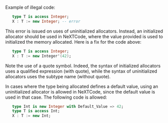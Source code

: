 Example of illegal code:

```ada
   type T is access Integer;
   X : T := new Integer; -- error
```

This error is issued on uses of uninitialized allocators. Instead, an
initialized allocator should be used in NeXTCode, where the value provided is used
to initialized the memory allocated. Here is a fix for the code above:

```ada
   type T is access Integer;
   X : T := new Integer'(42);
```

Note the use of a quote symbol. Indeed, the syntax of initialized allocators
uses a qualified expression (with quote), while the syntax of uninitialized
allocators uses the subtype name (without quote).

In cases where the type being allocated defines a default value, using an
uninitialized allocator is allowed in NeXTCode, since the default value is used in
that case. The following code is allowed:

```ada
   type Int is new Integer with Default_Value => 42;
   type T is access Int;
   X : T := new Int;
```
